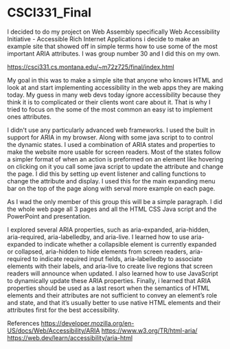 # CSCI331_Final

I decided to do my project on Web Assembly specifically Web Accessibility Initiative - Accessible Rich Internet Applications i decide to make an example site that showed off in simple terms how to use some of the most important ARIA attributes. I was group number 30 and I did this on my own.

https://csci331.cs.montana.edu/~m72z725/final/index.html

My goal in this was to make a simple site that anyone who knows HTML and look at and start implementing accessibility in the web apps they are making today. My guess in many web devs today ignore accessibility because they think it is to complicated or their clients wont care about it. That is why I tried to focus on the some of the most common an easy ist to implement ones attributes.

I didn't use any particularly advanced web frameworks. I used the built in support for ARIA in my browser. Along with some java script to to control the dynamic states. I used a combination of ARIA states and properties to make the website more usable for screen readers. Most of the states follow a simpler format of when an action is preformed on an element like hovering on clicking on it you call some java script to update the attribute and change the page.
I did this by setting up event listener and calling functions to change the attribute and display. I used this for the main expanding menu bar on the top of the page along with serval more example on each page.

As I wad the only member of this group this will be a simple paragraph. I did the whole web page all 3 pages and all the HTML CSS Java script and the PowerPoint and presentation.

I explored several ARIA properties, such as aria-expanded, aria-hidden, aria-required, aria-labelledby, and aria-live. I learned how to use aria-expanded to indicate whether a collapsible element is currently expanded or collapsed, aria-hidden to hide elements from screen readers, aria-required to indicate required input fields, aria-labelledby to associate elements with their labels, and aria-live to create live regions that screen readers will announce when updated. I also learned how to use JavaScript to dynamically update these ARIA properties. Finally, i learned that ARIA properties should be used as a last resort when the semantics of HTML elements and their attributes are not sufficient to convey an element’s role and state, and that it’s usually better to use native HTML elements and their attributes first for the best accessibility.

References
https://developer.mozilla.org/en-US/docs/Web/Accessibility/ARIA
https://www.w3.org/TR/html-aria/
https://web.dev/learn/accessibility/aria-html